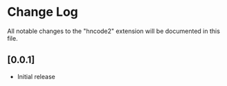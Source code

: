 # Change Log

All notable changes to the "hncode2" extension will be documented in this file.

## [0.0.1]

- Initial release